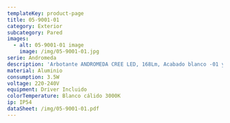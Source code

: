 ```yaml
---
templateKey: product-page
title: 05-9001-01
category: Exterior
subcategory: Pared
images:
  - alt: 05-9001-01 image
    image: /img/05-9001-01.jpg
serie: Andromeda
description: 'Arbotante ANDROMEDA CREE LED, 168Lm, Acabado blanco -01 y gris -03'
material: Aluminio
consumption: 3.5W
voltage: 220-240V
equipment: Driver Incluido
colorTemperature: Blanco cálido 3000K
ip: IP54
dataSheet: /img/05-9001-01.pdf
---
```


